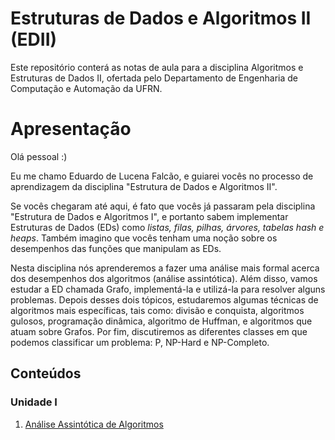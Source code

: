 # Estruturas de Dados e Algoritmos II (EDII)

Este repositório conterá as notas de aula para a disciplina Algoritmos e Estruturas de Dados II, ofertada pelo Departamento de Engenharia de Computação e Automação da UFRN.

# Apresentação

Olá pessoal :)

Eu me chamo Eduardo de Lucena Falcão, e guiarei vocês no processo de aprendizagem da disciplina "Estrutura de Dados e Algoritmos II".

Se vocês chegaram até aqui, é fato que vocês já passaram pela disciplina "Estrutura de Dados e Algoritmos I", e portanto sabem implementar Estruturas de Dados (EDs) como *listas, filas, pilhas, árvores, tabelas hash e heaps*. Também imagino que vocês tenham uma noção sobre os desempenhos das funções que manipulam as EDs. 

Nesta disciplina nós aprenderemos a fazer uma análise mais formal acerca dos desempenhos dos algoritmos (análise assintótica). Além disso, vamos estudar a ED chamada Grafo, implementá-la e utilizá-la para resolver alguns problemas. Depois desses dois tópicos, estudaremos algumas técnicas de algoritmos mais específicas, tais como: divisão e conquista, algoritmos gulosos, programação dinâmica, algoritmo de Huffman, e algoritmos que atuam sobre Grafos. Por fim, discutiremos as diferentes classes em que podemos classificar um problema: P, NP-Hard e NP-Completo.

## Conteúdos

### Unidade I

1. [Análise Assintótica de Algoritmos](conteudos/AnaliseAssintotica.md)